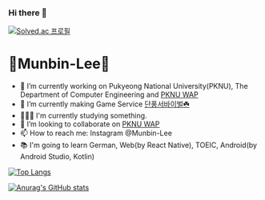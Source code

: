 ### Hi there 👋

[![Solved.ac
프로필](http://mazassumnida.wtf/api/v2/generate_badge?boj=3412mb)](https://solved.ac/3412mb)


# 🐣Munbin-Lee🐣

- 🔭 I’m currently working on Pukyeong National University(PKNU), The Department of Computer Engineering and [PKNU WAP](https://github.com/pknu-wap)
- 🌱 I’m currently making Game Service [단풍서바이벌☘️](https://github.com/pknu-wap/2022_2_WAP_GAME_TEAM1)
- 👨🏽‍🎓 I'm currently studying something.
- 👯 I’m looking to collaborate on [PKNU WAP](https://github.com/pknu-wap)
- 📫 How to reach me: Instagram @Munbin-Lee
- 📚 I'm going to learn German, Web(by React Native), TOEIC, Android(by Android Studio, Kotlin)
 

[![Top Langs](https://github-readme-stats.vercel.app/api/top-langs/?username=Munbin-Lee)](https://github.com/Munbin-Lee/github-readme-stats)

[![Anurag's GitHub stats](https://github-readme-stats.vercel.app/api?username=Munbin-Lee)](https://github.com/Munbin-Lee/github-readme-stats)
